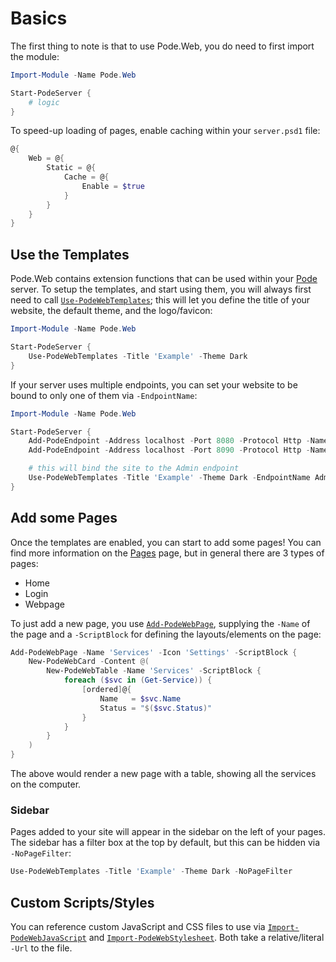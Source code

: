 # Basics

The first thing to note is that to use Pode.Web, you do need to first import the module:

```powershell
Import-Module -Name Pode.Web

Start-PodeServer {
    # logic
}
```

To speed-up loading of pages, enable caching within your `server.psd1` file:

```powershell
@{
    Web = @{
        Static = @{
            Cache = @{
                Enable = $true
            }
        }
    }
}
```

## Use the Templates

Pode.Web contains extension functions that can be used within your [Pode](https://github.com/Badgerati/Pode) server. To setup the templates, and start using them, you will always first need to call [`Use-PodeWebTemplates`](../../Functions/Utilities/Use-PodeWebTemplates); this will let you define the title of your website, the default theme, and the logo/favicon:

```powershell
Import-Module -Name Pode.Web

Start-PodeServer {
    Use-PodeWebTemplates -Title 'Example' -Theme Dark
}
```

If your server uses multiple endpoints, you can set your website to be bound to only one of them via `-EndpointName`:

```powershell
Import-Module -Name Pode.Web

Start-PodeServer {
    Add-PodeEndpoint -Address localhost -Port 8080 -Protocol Http -Name User
    Add-PodeEndpoint -Address localhost -Port 8090 -Protocol Http -Name Admin

    # this will bind the site to the Admin endpoint
    Use-PodeWebTemplates -Title 'Example' -Theme Dark -EndpointName Admin
}
```

## Add some Pages

Once the templates are enabled, you can start to add some pages! You can find more information on the [Pages](../Pages) page, but in general there are 3 types of pages:

* Home
* Login
* Webpage

To just add a new page, you use [`Add-PodeWebPage`](../../Functions/Pages/Add-PodeWebPage), supplying the `-Name` of the page and a `-ScriptBlock` for defining the layouts/elements on the page:

```powershell
Add-PodeWebPage -Name 'Services' -Icon 'Settings' -ScriptBlock {
    New-PodeWebCard -Content @(
        New-PodeWebTable -Name 'Services' -ScriptBlock {
            foreach ($svc in (Get-Service)) {
                [ordered]@{
                    Name   = $svc.Name
                    Status = "$($svc.Status)"
                }
            }
        }
    )
}
```

The above would render a new page with a table, showing all the services on the computer.

### Sidebar

Pages added to your site will appear in the sidebar on the left of your pages. The sidebar has a filter box at the top by default, but this can be hidden via `-NoPageFilter`:

```powershell
Use-PodeWebTemplates -Title 'Example' -Theme Dark -NoPageFilter
```

## Custom Scripts/Styles

You can reference custom JavaScript and CSS files to use via [`Import-PodeWebJavaScript`](../../Functions/Utilities/Import-PodeWebJavaScript) and [`Import-PodeWebStylesheet`](../../Functions/Utilities/Import-PodeWebStylesheet). Both take a relative/literal `-Url` to the file.
